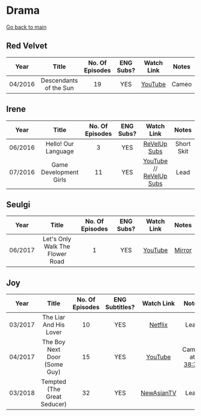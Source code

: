 # Drama

[Go back to main](./README.md)

## **Red Velvet**
| **Year** | **Title** | **No. Of Episodes** | **ENG Subs?** | **Watch Link** | **Notes** |
|:---:|:---:|:---:|:---:|:---:|:---:|
| 04/2016 | Descendants of the Sun | 19 | YES | [YouTube](https://youtu.be/JBFggd0V85I) | Cameo |

## **Irene**
| **Year** | **Title** | **No. Of Episodes** | **ENG Subs?** | **Watch Link** | **Notes** |
|:---:|:---:|:---:|:---:|:---:|:---:|
| 06/2016 | Hello! Our Language | 3 | YES | [ReVelUp Subs](https://revelupsubs.com/?s=hello%21+our+language) | Short Skit |
| 07/2016 | Game Development Girls | 11 | YES | [YouTube](https://youtu.be/vG1Jrwi_yKI) // [ReVelUp Subs](https://revelupsubs.com/?s=game+development+girls) | Lead |

## **Seulgi**
| **Year** | **Title** | **No. Of Episodes** | **ENG Subs?** | **Watch Link** | **Notes** |
|:---:|:---:|:---:|:---:|:---:|:---:|
| 06/2017 | Let's Only Walk The Flower Road | 1 | YES | [YouTube](https://youtu.be/YxaAo_IYyi4) | [Mirror](https://www.reddit.com/r/red_velvet/wiki/idot#wiki_let.27s_only_walk_the_flower_road) |

## **Joy**
| **Year** | **Title** | **No. Of Episodes** | **ENG Subtitles?** | **Watch Link** | **Notes** |
|:---:|:---:|:---:|:---:|:---:|:---:|
| 03/2017 | The Liar And His Lover | 10 | YES | [Netflix](https://www.netflix.com/title/81167083) | Lead |
| 04/2017 | The Boy Next Door (Some Guy) | 15 | YES | [YouTube](https://youtu.be/KMF7kqfirQE) | Cameo at [38:30](https://youtu.be/KMF7kqfirQE?t=2310)
| 03/2018 | Tempted (The Great Seducer) | 32 | YES | [NewAsianTV](https://vww.newasiantv.tv/drama/the-great-seducer.4108.html) | Lead |